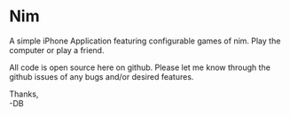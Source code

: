 Nim
===

A simple iPhone Application featuring configurable games of nim. Play the computer or play a friend.

All code is open source here on github. Please let me know through the github issues of any bugs and/or desired features.

Thanks,<br/>
-DB
